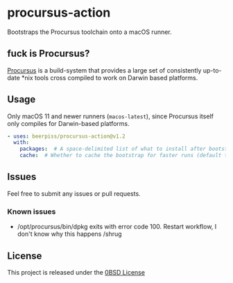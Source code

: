 # procursus-action
Bootstraps the Procursus toolchain onto a macOS runner. 

## fuck is Procursus?
[Procursus](https://github.com/ProcursusTeam/Procursus) is a build-system that provides a large set of consistently up-to-date *nix tools cross compiled to work on Darwin based platforms.

## Usage
Only macOS 11 and newer runners (`macos-latest`), since Procursus itself only compiles for Darwin-based platforms.

```yaml
- uses: beerpiss/procursus-action@v1.2
  with:
    packages:  # A space-delimited list of what to install after bootstrapping (etc. 'clang cmake')
    cache:  # Whether to cache the bootstrap for faster runs (default true)

```

## Issues
Feel free to submit any issues or pull requests.

### Known issues
- /opt/procursus/bin/dpkg exits with error code 100. Restart workflow, I don't know why this happens /shrug

## License

This project is released under the [0BSD License](LICENSE)
